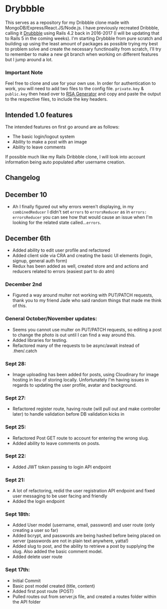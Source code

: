 # Drybbble

This serves as a repository for my Dribbble clone made with MongoDB/Express/React.JS/Node.js. I have previously recreated Dribbble, calling it [Drubbble](https://github.com/diope/drubbble) using Rails 4.2 back in 2016-2017 (I will be updating that to Rails 5 in the coming weeks). I'm starting Drybbble from pure scratch and building up using the least amount of packages as possible trying my best to problem solve and create the necessary functinoality from scratch, I'll try to remember to make a new git branch when working on different features but I jump around a lot. 

### Important Note
Feel free to clone and use for your own use. In order for authentication to work, you will need to add two files to the config file. `private.key` & `public.key` then head over to [RSA Generator](http://travistidwell.com/jsencrypt/demo/) and copy and paste the output to the respective files, to include the key headers.

## Intended 1.0 features

The intended features on first go around are as follows:
  - The basic login/logout system
  - Ability to make a post with an image
  - Ability to leave comments

If possible much like my Rails Dribbble clone, I will look into account information being auto populated after username creation.

## Changelog

## December 10
* Ah I finally figured out why errors weren't displaying, in my `combinedReducer` I didn't set `errors` to `errorsReducer` as in `errors: errorsReducer` you can see how that would cause an issue when I'm looking for the related state called...`errors`.

## December 6th
* Added ability to edit user profile and refactored
* Added client side via CRA and creating the basic UI elements (login, signup, general auth form)
* Redux has been added as well, created store and and actions and reducers related to errors (easiest part to do atm)

### December 2nd
* Figured a way around multer not working with PUT/PATCH requests, thank you to my friend Jade who said random things that made me think of this.

### General October/November updates:
* Seems you cannot use multer on PUT/PATCH requests, so editing a post to change the photo is out until I can find a way around this.
* Added libraries for testing.
* Refactored many of the requests to be async/await instead of .then/.catch

### Sept 28:
* Image uploading has been added for posts, using Cloudinary for image hosting in lieu of storing locally. Unfortunately I'm having issues in regards to updating the user profile, avatar and background. 


### Sept 27:
* Refactored register route, having route (will pull out and make controller later) to handle validation before DB validation kicks in

### Sept 25:
* Refactored Post GET route to account for entering the wrong slug.
* Added ability to leave comments on posts.

### Sept 22:
* Added JWT token passing to login API endpoint

### Sept 21:
* A lot of refactoring, redid the user registration API endpoint and fixed user messaging to be user facing and friendly
* Added the login endpoint

### Sept 18th:
* Added User model (username, email, password) and user route (only creating a user so far)
* Added bcrypt, and passwords are being hashed before being placed on server (passwords are not in plain text anywhere, yatta!)
* Added slug to post, and the ability to retrieve a post by supplying the slug. Also added the basic comment model.
* Added delete user route

### Sept 17th:
* Initial Commit
* Basic post model created (title, content)
* Added first post route (POST)
* Pulled routes out from server.js file, and created a routes folder within the API folder



